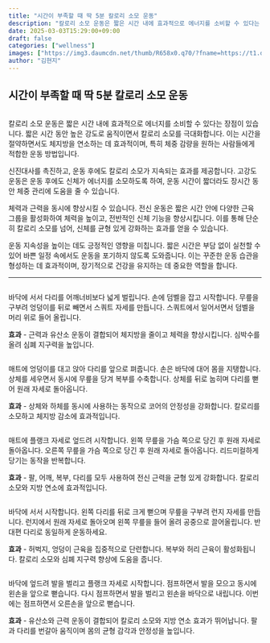 ```yaml
---
title: "시간이 부족할 때 딱 5분 칼로리 소모 운동"
description: "칼로리 소모 운동은 짧은 시간 내에 효과적으로 에너지를 소비할 수 있다는 장점이 있습니다. 짧은 시간 동안 높은 강도로 움직이면서 칼로리 소모를 극대화합니다. 이는 시간을 절약하면서도 체지방을 연소하는 데 효과적이며, 특히 체중 감량을 원하는 사람들에게 적합한 운동 방"
date: 2025-03-03T15:29:00+09:00
draft: false
categories: ["wellness"]
images: ["https://img3.daumcdn.net/thumb/R658x0.q70/?fname=https://t1.daumcdn.net/news/202501/16/tenbody/20250116073003561casn.jpg", "https://t1.daumcdn.net/news/202501/16/tenbody/20250116073003817snvx.gif", "https://t1.daumcdn.net/news/202501/16/tenbody/20250116073004142izfm.gif", "https://t1.daumcdn.net/news/202501/16/tenbody/20250116073004575oabz.gif", "https://t1.daumcdn.net/news/202501/16/tenbody/20250116073004869aygf.gif"]
author: "김현지"
---
```


<h2 >시간이 부족할 때 딱 5분 칼로리 소모 운동</h2> <figure ><img src="https://img3.daumcdn.net/thumb/R658x0.q70/?fname=https://t1.daumcdn.net/news/202501/16/tenbody/20250116073003561casn.jpg" alt=""/></figure> <p>칼로리 소모 운동은 짧은 시간 내에 효과적으로 에너지를 소비할 수 있다는 장점이 있습니다. 짧은 시간 동안 높은 강도로 움직이면서 칼로리 소모를 극대화합니다. 이는 시간을 절약하면서도 체지방을 연소하는 데 효과적이며, 특히 체중 감량을 원하는 사람들에게 적합한 운동 방법입니다.</p> <p>신진대사를 촉진하고, 운동 후에도 칼로리 소모가 지속되는 효과를 제공합니다. 고강도 운동은 운동 후에도 신체가 에너지를 소모하도록 하여, 운동 시간이 짧더라도 장시간 동안 체중 관리에 도움을 줄 수 있습니다.</p> <p>체력과 근력을 동시에 향상시킬 수 있습니다. 전신 운동은 짧은 시간 안에 다양한 근육 그룹을 활성화하여 체력을 높이고, 전반적인 신체 기능을 향상시킵니다. 이를 통해 단순히 칼로리 소모를 넘어, 신체를 균형 있게 강화하는 효과를 얻을 수 있습니다.</p> <p>운동 지속성을 높이는 데도 긍정적인 영향을 미칩니다. 짧은 시간은 부담 없이 실천할 수 있어 바쁜 일정 속에서도 운동을 포기하지 않도록 도와줍니다. 이는 꾸준한 운동 습관을 형성하는 데 효과적이며, 장기적으로 건강을 유지하는 데 중요한 역할을 합니다.</p> <hr /> <figure ><img src="https://t1.daumcdn.net/news/202501/16/tenbody/20250116073003817snvx.gif" alt=""/></figure> <p>바닥에 서서 다리를 어깨너비보다 넓게 벌립니다. 손에 덤벨을 잡고 시작합니다. 무릎을 구부려 엉덩이를 뒤로 빼면서 스쿼트 자세를 만듭니다. 스쿼트에서 일어서면서 덤벨을 머리 위로 들어 올립니다.</p> <p><strong>효과</strong> - 근력과 유산소 운동이 결합되어 체지방을 줄이고 체력을 향상시킵니다. 심박수를 올려 심폐 지구력을 높입니다.</p> <figure ><img src="https://t1.daumcdn.net/news/202501/16/tenbody/20250116073004142izfm.gif" alt=""/></figure> <p>매트에 엉덩이를 대고 앉아 다리를 앞으로 펴줍니다. 손은 바닥에 대어 몸을 지탱합니다. 상체를 세우면서 동시에 무릎을 당겨 복부를 수축합니다. 상체를 뒤로 눕히며 다리를 뻗어 원래 자세로 돌아옵니다.</p> <p><strong>효과</strong> - 상체와 하체를 동시에 사용하는 동작으로 코어의 안정성을 강화합니다. 칼로리를 소모하고 체지방 감소에 효과적입니다.</p> <figure ><img src="https://t1.daumcdn.net/news/202501/16/tenbody/20250116073004575oabz.gif" alt=""/></figure> <p>매트에 플랭크 자세로 엎드려 시작합니다. 왼쪽 무릎을 가슴 쪽으로 당긴 후 원래 자세로 돌아옵니다. 오른쪽 무릎을 가슴 쪽으로 당긴 후 원래 자세로 돌아옵니다. 리드미컬하게 당기는 동작을 반복합니다.</p> <p><strong>효과</strong> - 팔, 어깨, 복부, 다리를 모두 사용하여 전신 근력을 균형 있게 강화합니다. 칼로리 소모와 지방 연소에 효과적입니다.</p> <figure ><img src="https://t1.daumcdn.net/news/202501/16/tenbody/20250116073004869aygf.gif" alt=""/></figure> <p>바닥에 서서 시작합니다. 왼쪽 다리를 뒤로 크게 뻗으며 무릎을 구부려 런지 자세를 만듭니다. 런지에서 원래 자세로 돌아오며 왼쪽 무릎을 들어 올려 공중으로 끌어올립니다. 반대편 다리로 동일하게 운동하세요.</p> <p><strong>효과</strong> - 허벅지, 엉덩이 근육을 집중적으로 단련합니다. 복부와 허리 근육이 활성화됩니다. 칼로리 소모와 심폐 지구력 향상에 도움을 줍니다.</p> <figure ><img src="https://t1.daumcdn.net/news/202501/16/tenbody/20250116073005251yaru.gif" alt=""/></figure> <p>바닥에 엎드려 발을 벌리고 플랭크 자세로 시작합니다. 점프하면서 발을 모으고 동시에 왼손을 앞으로 뻗습니다. 다시 점프하면서 발을 벌리고 왼손을 바닥으로 내립니다. 이번에는 점프하면서 오른손을 앞으로 뻗습니다.</p> <p><strong>효과</strong> - 유산소와 근력 운동이 결합되어 칼로리 소모와 지방 연소 효과가 뛰어납니다. 팔과 다리를 번갈아 움직이며 몸의 균형 감각과 안정성을 높입니다.</p>